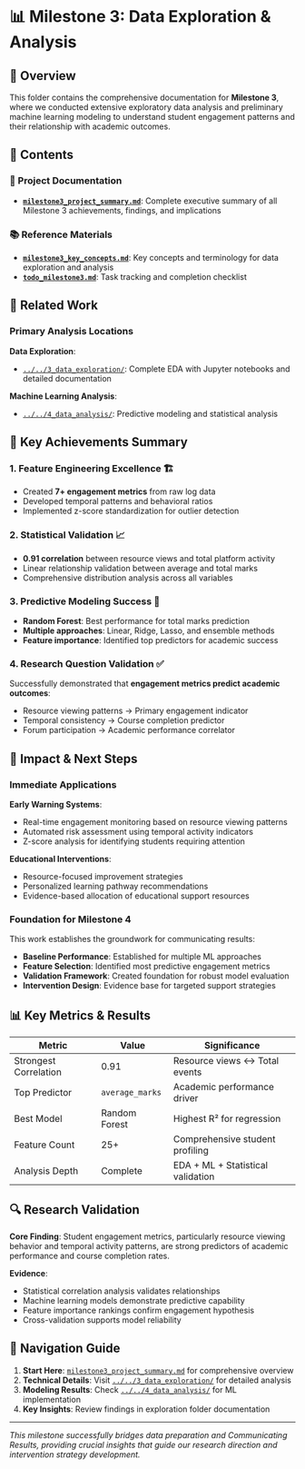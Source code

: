 # 📊 Milestone 3: Data Exploration & Analysis

## 🎯 Overview

This folder contains the comprehensive documentation for **Milestone 3**, where
we conducted extensive exploratory data analysis and preliminary machine learning
modeling to understand student engagement patterns and their relationship with
academic outcomes.

## 📁 Contents

### 📝 Project Documentation

- **[`milestone3_project_summary.md`](milestone3_project_summary.md)**:
  Complete executive summary of all Milestone 3 achievements, findings, and
  implications

### 📚 Reference Materials

- **[`milestone3_key_concepts.md`](milestone3_key_concepts.md)**: Key concepts
  and terminology for data exploration and analysis
- **[`todo_milestone3.md`](todo_milestone3.md)**: Task tracking and completion
  checklist

## 🔗 Related Work

### Primary Analysis Locations

**Data Exploration**:

- [`../../3_data_exploration/`](../../3_data_exploration/): Complete EDA with
  Jupyter notebooks and detailed documentation

**Machine Learning Analysis**:

- [`../../4_data_analysis/`](../../4_data_analysis/): Predictive modeling and
  statistical analysis

## 🎯 Key Achievements Summary

### 1. **Feature Engineering Excellence** 🏗️

- Created **7+ engagement metrics** from raw log data
- Developed temporal patterns and behavioral ratios
- Implemented z-score standardization for outlier detection

### 2. **Statistical Validation** 📈

- **0.91 correlation** between resource views and total platform activity
- Linear relationship validation between average and total marks
- Comprehensive distribution analysis across all variables

### 3. **Predictive Modeling Success** 🤖

- **Random Forest**: Best performance for total marks prediction
- **Multiple approaches**: Linear, Ridge, Lasso, and ensemble methods
- **Feature importance**: Identified top predictors for academic success

### 4. **Research Question Validation** ✅

Successfully demonstrated that **engagement metrics predict academic outcomes**:

- Resource viewing patterns → Primary engagement indicator
- Temporal consistency → Course completion predictor
- Forum participation → Academic performance correlator

## 🚀 Impact & Next Steps

### Immediate Applications

**Early Warning Systems**:

- Real-time engagement monitoring based on resource viewing patterns
- Automated risk assessment using temporal activity indicators
- Z-score analysis for identifying students requiring attention

**Educational Interventions**:

- Resource-focused improvement strategies
- Personalized learning pathway recommendations
- Evidence-based allocation of educational support resources

### Foundation for Milestone 4

This work establishes the groundwork for communicating results:

- **Baseline Performance**: Established for multiple ML approaches
- **Feature Selection**: Identified most predictive engagement metrics
- **Validation Framework**: Created foundation for robust model evaluation
- **Intervention Design**: Evidence base for targeted support strategies

## 📊 Key Metrics & Results

| Metric | Value | Significance |
|--------|-------|--------------|
| Strongest Correlation | 0.91 | Resource views ↔ Total events |
| Top Predictor | `average_marks` | Academic performance driver |
| Best Model | Random Forest | Highest R² for regression |
| Feature Count | 25+ | Comprehensive student profiling |
| Analysis Depth | Complete | EDA + ML + Statistical validation |

## 🔍 Research Validation

**Core Finding**: Student engagement metrics, particularly resource viewing
behavior and temporal activity patterns, are strong predictors of academic
performance and course completion rates.

**Evidence**:

- Statistical correlation analysis validates relationships
- Machine learning models demonstrate predictive capability  
- Feature importance rankings confirm engagement hypothesis
- Cross-validation supports model reliability

## 📖 Navigation Guide

1. **Start Here**: [`milestone3_project_summary.md`](milestone3_project_summary.md)
   for comprehensive overview
2. **Technical Details**: Visit
   [`../../3_data_exploration/`](../../3_data_exploration/) for detailed
   analysis
3. **Modeling Results**: Check
   [`../../4_data_analysis/`](../../4_data_analysis/) for ML implementation
4. **Key Insights**: Review findings in exploration folder documentation

---

*This milestone successfully bridges data preparation and Communicating Results,
providing crucial insights that guide our research direction and intervention
strategy development.*

